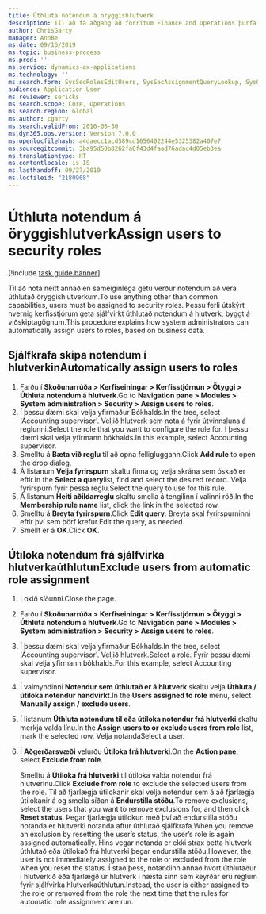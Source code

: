 ```yaml
---
title: Úthluta notendum á öryggishlutverk
description: Til að fá aðgang að forritum Finance and Operations þurfa notendur að fá úthlutað öryggishlutverkum.
author: ChrisGarty
manager: AnnBe
ms.date: 09/16/2019
ms.topic: business-process
ms.prod: ''
ms.service: dynamics-ax-applications
ms.technology: ''
ms.search.form: SysSecRolesEditUsers, SysSecAssignmentQueryLookup, SysQueryForm, SysSecRoleExcludeUsers
audience: Application User
ms.reviewer: sericks
ms.search.scope: Core, Operations
ms.search.region: Global
ms.author: cgarty
ms.search.validFrom: 2016-06-30
ms.dyn365.ops.version: Version 7.0.0
ms.openlocfilehash: a4daecc1acd589cd1656402244e5325382a407e7
ms.sourcegitcommit: 3ba95d50b8262fa0f43d4faad76adac4d05eb3ea
ms.translationtype: HT
ms.contentlocale: is-IS
ms.lasthandoff: 09/27/2019
ms.locfileid: "2180968"
---
```

# <a name="assign-users-to-security-roles"></a><span data-ttu-id="d5935-103">Úthluta notendum á öryggishlutverk</span><span class="sxs-lookup"><span data-stu-id="d5935-103">Assign users to security roles</span></span>

[!include [task guide banner](../../includes/task-guide-banner.md)]

<span data-ttu-id="d5935-104">Til að nota neitt annað en sameiginlega getu verður notendum að vera úthlutað öryggishlutverkum.</span><span class="sxs-lookup"><span data-stu-id="d5935-104">To use anything other than common capabilities, users must be assigned to security roles.</span></span> <span data-ttu-id="d5935-105">Þessu ferli útskýrt hvernig kerfisstjórum geta sjálfvirkt úthlutað notendum á hlutverk, byggt á viðskiptagögnum.</span><span class="sxs-lookup"><span data-stu-id="d5935-105">This procedure explains how system administrators can automatically assign users to roles, based on business data.</span></span> 

## <a name="automatically-assign-users-to-roles"></a><span data-ttu-id="d5935-106">Sjálfkrafa skipa notendum í hlutverkin</span><span class="sxs-lookup"><span data-stu-id="d5935-106">Automatically assign users to roles</span></span>
1. <span data-ttu-id="d5935-107">Farðu í **Skoðunarrúða > Kerfiseiningar > Kerfisstjórnun > Ötyggi > Úthluta notendum á hlutverk**.</span><span class="sxs-lookup"><span data-stu-id="d5935-107">Go to **Navigation pane > Modules > System administration > Security > Assign users to roles**.</span></span>
2. <span data-ttu-id="d5935-108">Í þessu dæmi skal velja yfirmaður Bókhalds.</span><span class="sxs-lookup"><span data-stu-id="d5935-108">In the tree, select 'Accounting supervisor'.</span></span> <span data-ttu-id="d5935-109">Veljið hlutverk sem nota á fyrir útvinnsluna á reglunni.</span><span class="sxs-lookup"><span data-stu-id="d5935-109">Select the role that you want to configure the rule for.</span></span> <span data-ttu-id="d5935-110">Í þessu dæmi skal velja yfirmann bókhalds.</span><span class="sxs-lookup"><span data-stu-id="d5935-110">In this example, select Accounting supervisor.</span></span> 
3. <span data-ttu-id="d5935-111">Smelltu á **Bæta við reglu** til að opna felligluggann.</span><span class="sxs-lookup"><span data-stu-id="d5935-111">Click **Add rule** to open the drop dialog.</span></span>
4. <span data-ttu-id="d5935-112">Á listanum **Velja fyrirspurn** skaltu finna og velja skrána sem óskað er eftir.</span><span class="sxs-lookup"><span data-stu-id="d5935-112">In the **Select a query**list, find and select the desired record.</span></span> <span data-ttu-id="d5935-113">Velja fyrirspurn fyrir þessa reglu.</span><span class="sxs-lookup"><span data-stu-id="d5935-113">Select the query to use for this rule.</span></span>  
5. <span data-ttu-id="d5935-114">Á listanum **Heiti aðildarreglu** skaltu smella á tengilinn í valinni röð.</span><span class="sxs-lookup"><span data-stu-id="d5935-114">In the **Membership rule name** list, click the link in the selected row.</span></span>
6. <span data-ttu-id="d5935-115">Smelltu á **Breyta fyrirspurn**.</span><span class="sxs-lookup"><span data-stu-id="d5935-115">Click **Edit query**.</span></span> <span data-ttu-id="d5935-116">Breyta skal fyrirspurninni eftir því sem þörf krefur.</span><span class="sxs-lookup"><span data-stu-id="d5935-116">Edit the query, as needed.</span></span>  
7. <span data-ttu-id="d5935-117">Smellt er á **OK**.</span><span class="sxs-lookup"><span data-stu-id="d5935-117">Click **OK**.</span></span>

## <a name="exclude-users-from-automatic-role-assignment"></a><span data-ttu-id="d5935-118">Útiloka notendum frá sjálfvirka hlutverkaúthlutun</span><span class="sxs-lookup"><span data-stu-id="d5935-118">Exclude users from automatic role assignment</span></span>
1. <span data-ttu-id="d5935-119">Lokið síðunni.</span><span class="sxs-lookup"><span data-stu-id="d5935-119">Close the page.</span></span>
2. <span data-ttu-id="d5935-120">Farðu í **Skoðunarrúða > Kerfiseiningar > Kerfisstjórnun > Ötyggi > Úthluta notendum á hlutverk**.</span><span class="sxs-lookup"><span data-stu-id="d5935-120">Go to **Navigation pane > Modules > System administration > Security > Assign users to roles**.</span></span>
3. <span data-ttu-id="d5935-121">Í þessu dæmi skal velja yfirmaður Bókhalds.</span><span class="sxs-lookup"><span data-stu-id="d5935-121">In the tree, select 'Accounting supervisor'.</span></span> <span data-ttu-id="d5935-122">Veljið hlutverk.</span><span class="sxs-lookup"><span data-stu-id="d5935-122">Select a role.</span></span> <span data-ttu-id="d5935-123">Fyrir þessu dæmi skal velja yfirmann bókhalds.</span><span class="sxs-lookup"><span data-stu-id="d5935-123">For this example, select Accounting supervisor.</span></span>  
4. <span data-ttu-id="d5935-124">Í valmyndinni **Notendur sem úthlutað er á hlutverk** skaltu velja **Úthluta / útiloka notendur handvirkt**.</span><span class="sxs-lookup"><span data-stu-id="d5935-124">In the **Users assigned to role** menu, select **Manually assign / exclude users**.</span></span>
5. <span data-ttu-id="d5935-125">Í listanum **Úthluta notendum til eða útiloka notendur frá hlutverki** skaltu merkja valda línu.</span><span class="sxs-lookup"><span data-stu-id="d5935-125">In the **Assign users to or exclude users from role** list, mark the selected row.</span></span> <span data-ttu-id="d5935-126">Velja notanda</span><span class="sxs-lookup"><span data-stu-id="d5935-126">Select a user.</span></span>  
6. <span data-ttu-id="d5935-127">Í **Aðgerðarsvæði** velurðu **Útiloka frá hlutverki**.</span><span class="sxs-lookup"><span data-stu-id="d5935-127">On the **Action pane**, select **Exclude from role**.</span></span>
    
    <span data-ttu-id="d5935-128">Smelltu á **Útiloka frá hlutverki** til útiloka valda notendur frá hlutverinu.</span><span class="sxs-lookup"><span data-stu-id="d5935-128">Click **Exclude from role** to exclude the selected users from the role.</span></span> <span data-ttu-id="d5935-129">Til að fjarlægja útilokanir skal velja notendur sem á að fjarlægja útilokanir á og smella síðan á **Endurstilla stöðu**.</span><span class="sxs-lookup"><span data-stu-id="d5935-129">To remove exclusions, select the users that you want to remove exclusions for, and then click **Reset status**.</span></span> <span data-ttu-id="d5935-130">Þegar fjarlægja útilokun með því að endurstilla stöðu notanda er hlutverki notanda aftur úthlutað sjálfkrafa.</span><span class="sxs-lookup"><span data-stu-id="d5935-130">When you remove an exclusion by resetting the user’s status, the user’s role is again assigned automatically.</span></span> <span data-ttu-id="d5935-131">Hins vegar notanda er ekki strax þetta hlutverk úthlutað eða útilokað frá hlutverki þegar endurstilla stöðu.</span><span class="sxs-lookup"><span data-stu-id="d5935-131">However, the user is not immediately assigned to the role or excluded from the role when you reset the status.</span></span> <span data-ttu-id="d5935-132">Í stað þess, notandinn annað hvort úthlutaður í hlutverkið eða fjarlægð úr hlutverk í næsta sinn sem keyrðar eru reglum fyrir sjálfvirka hlutverkaúthlutun.</span><span class="sxs-lookup"><span data-stu-id="d5935-132">Instead, the user is either assigned to the role or removed from the role the next time that the rules for automatic role assignment are run.</span></span>  
